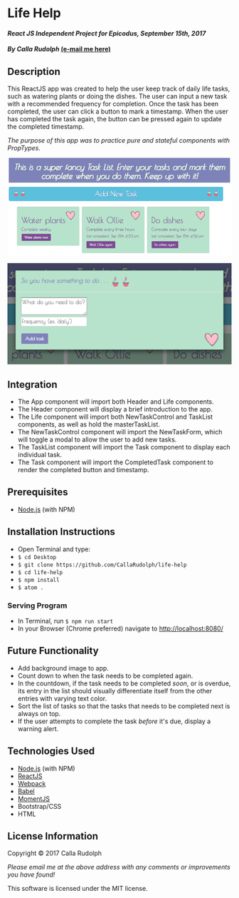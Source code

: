 # Life Help

#### _React JS Independent Project for Epicodus, September 15th, 2017_
**_By Calla Rudolph_ [(e-mail me here)](<mailto:callarudolph@gmail.com>)**

## Description
This ReactJS app was created to help the user keep track of daily life tasks, such as watering plants or doing the dishes. The user can input a new task with a recommended frequency for completion. Once the task has been completed, the user can click a button to mark a timestamp. When the user has completed the task again, the button can be pressed again to update the completed timestamp.

_The purpose of this app was to practice pure and stateful components with PropTypes._

![Screenshot](src/img/list.png)

![Modal](src/img/modal.png)

## Integration

* The App component will import both Header and Life components.
* The Header component will display a brief introduction to the app.
* The Life component will import both NewTaskControl and TaskList components, as well as hold the masterTaskList.
* The NewTaskControl component will import the NewTaskForm, which will toggle a modal to allow the user to add new tasks.
* The TaskList component will import the Task component to display each individual task.
* The Task component will import the CompletedTask component to render the completed button and timestamp.

## Prerequisites
* [Node.js](https://nodejs.org/) (with NPM)

## Installation Instructions
* Open Terminal and type:
* `$ cd Desktop`
* `$ git clone https://github.com/CallaRudolph/life-help`
* `$ cd life-help`
* `$ npm install`
* `$ atom .`

### Serving Program
* In Terminal, run `$ npm run start`
* In your Browser (Chrome preferred) navigate to [http://localhost:8080/](http://localhost:8080/)

## Future Functionality
* Add background image to app.
* Count down to when the task needs to be completed again.
* In the countdown, if the task needs to be completed _soon_, or is overdue, its entry in the list should visually differentiate itself from the other entries with varying text color.
* Sort the list of tasks so that the tasks that needs to be completed next is always on top.
* If the user attempts to complete the task _before_ it's due, display a warning alert.

## Technologies Used
* [Node.js](https://nodejs.org/) (with NPM)
* [ReactJS](https://facebook.github.io/react/)
* [Webpack](https://webpack.js.org/)
* [Babel](https://babeljs.io/)
* [MomentJS](https://momentjs.com/)
* Bootstrap/CSS
* HTML

## License Information
Copyright &copy; 2017 Calla Rudolph

_Please email me at the above address with any comments or improvements you have found!_

This software is licensed under the MIT license.
